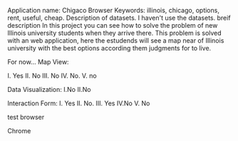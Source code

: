 Application name: Chigaco Browser
Keywords: illinois, chicago, options, rent, useful, cheap.
Description of datasets. I haven't use the datasets.
breif description
In this project you can see how to solve the problem of new Illinois university  students when they arrive there. This problem is solved with an web application, here  the estudends will see a map near of  Illinois university with  the best options according them judgments for  to live.

For now...
Map View:

I. Yes
II. No
III. No
IV. No.
V. no

Data Visualization:
I.No
II.No

Interaction Form:
I. Yes
II. No.
III. Yes
IV.No
V. No


test browser	

Chrome
